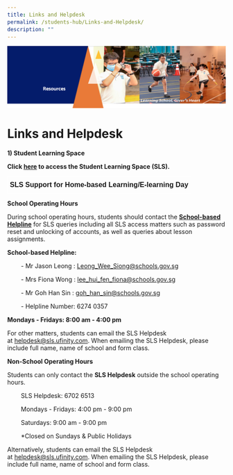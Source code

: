 ```yaml
---
title: Links and Helpdesk
permalink: /students-hub/Links-and-Helpdesk/
description: ""
---
```

![](/images/Resourcesheader2.png)

Links and Helpdesk
==================

<b>1) Student Learning Space</b>   
  
<b>Click [here](https://vle.learning.moe.edu.sg/login) to access the Student Learning Space (SLS).</b>

<style type="text/css">
.tg  {border-collapse:collapse;border-spacing:0;}
.tg td{border-color:black;border-style:solid;border-width:1px;font-family:Arial, sans-serif;font-size:14px;
  overflow:hidden;padding:10px 5px;word-break:normal;}
.tg th{border-color:black;border-style:solid;border-width:1px;font-family:Arial, sans-serif;font-size:14px;
  font-weight:normal;overflow:hidden;padding:10px 5px;word-break:normal;}
.tg .tg-hovb{border-color:#ffffff;font-size:16px;font-weight:bold;text-align:center;vertical-align:top}
</style>
<table class="tg">
<thead>
  <tr>
    <td class="tg-hovb">SLS Support for Home-based Learning/E-learning Day</td>
  </tr>
</thead>
</table>


<b>School Operating Hours</b>

During school operating hours, students should contact the <u><b>School-based Helpline</b></u> for SLS queries including all SLS access matters such as password reset and unlocking of accounts, as well as queries about lesson assignments. 

<b>School-based Helpline:</b>

        \- Mr Jason Leong : [Leong\_Wee\_Siong@schools.gov.sg](mailto:Leong_Wee_Siong@schools.gov.sg)

        - Mrs Fiona Wong : [lee\_hui\_fen\_fiona@schools.gov.sg](mailto:lee_hui_fen_fiona@schools.gov.sg)

        \- Mr Goh Han Sin : [goh\_han\_sin@schools.gov.sg](mailto:goh_han_sin@schools.gov.sg)

        - Helpline Number: 6274 0357

<b>Mondays - Fridays: 8:00 am - 4:00 pm</b>

For other matters, students can email the SLS Helpdesk at [helpdesk@sls.ufinity.com](mailto:helpdesk@sls.ufinity.com). When emailing the SLS Helpdesk, please include full name, name of school and form class.

<b>Non-School Operating Hours</b>

Students can only contact the <b>SLS Helpdesk</b> outside the school operating hours.

        SLS Helpdesk: 6702 6513

        Mondays - Fridays: 4:00 pm - 9:00 pm

        Saturdays: 9:00 am - 9:00 pm

        \*Closed on Sundays & Public Holidays

Alternatively, students can email the SLS Helpdesk at [helpdesk@sls.ufinity.com](mailto:helpdesk@sls.ufinity.com). When emailing the SLS Helpdesk, please include full name, name of school and form class.